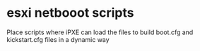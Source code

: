 # esxi netbooot scripts

Place scripts where iPXE can load the files to build boot.cfg and kickstart.cfg files in a dynamic way

